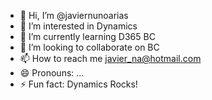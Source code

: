 - 👋 Hi, I’m @javiernunoarias
- 👀 I’m interested in Dynamics
- 🌱 I’m currently learning D365 BC
- 💞️ I’m looking to collaborate on BC
- 📫 How to reach me javier_na@hotmail.com
- 😄 Pronouns: ...
- ⚡ Fun fact: Dynamics Rocks!

<!---
javiernunoarias/javiernunoarias is a ✨ special ✨ repository because its `README.md` (this file) appears on your GitHub profile.
You can click the Preview link to take a look at your changes.
--->
